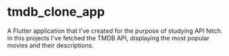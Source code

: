 # tmdb_clone_app

A Flutter application that I've created for the purpose of studying API fetch.
In this projects I've fetched the TMDB API, displaying the most popular movies and their descriptions.


